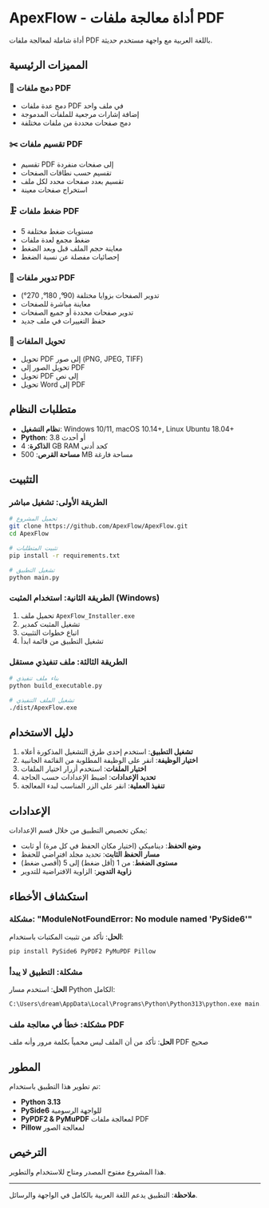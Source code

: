 # ApexFlow - أداة معالجة ملفات PDF

أداة شاملة لمعالجة ملفات PDF باللغة العربية مع واجهة مستخدم حديثة.

## المميزات الرئيسية

### 🔗 دمج ملفات PDF
- دمج عدة ملفات PDF في ملف واحد
- إضافة إشارات مرجعية للملفات المدموجة
- دمج صفحات محددة من ملفات مختلفة

### ✂️ تقسيم ملفات PDF
- تقسيم PDF إلى صفحات منفردة
- تقسيم حسب نطاقات الصفحات
- تقسيم بعدد صفحات محدد لكل ملف
- استخراج صفحات معينة

### 🗜️ ضغط ملفات PDF
- 5 مستويات ضغط مختلفة
- ضغط مجمع لعدة ملفات
- معاينة حجم الملف قبل وبعد الضغط
- إحصائيات مفصلة عن نسبة الضغط

### 🔄 تدوير ملفات PDF
- تدوير الصفحات بزوايا مختلفة (90°, 180°, 270°)
- معاينة مباشرة للصفحات
- تدوير صفحات محددة أو جميع الصفحات
- حفظ التغييرات في ملف جديد

### 🔄 تحويل الملفات
- تحويل PDF إلى صور (PNG, JPEG, TIFF)
- تحويل الصور إلى PDF
- تحويل PDF إلى نص
- تحويل Word إلى PDF

## متطلبات النظام

- **نظام التشغيل**: Windows 10/11, macOS 10.14+, Linux Ubuntu 18.04+
- **Python**: 3.8 أو أحدث
- **الذاكرة**: 4 GB RAM كحد أدنى
- **مساحة القرص**: 500 MB مساحة فارغة

## التثبيت

### الطريقة الأولى: تشغيل مباشر
```bash
# تحميل المشروع
git clone https://github.com/ApexFlow/ApexFlow.git
cd ApexFlow

# تثبيت المتطلبات
pip install -r requirements.txt

# تشغيل التطبيق
python main.py
```

### الطريقة الثانية: استخدام المثبت (Windows)
1. تحميل ملف `ApexFlow_Installer.exe`
2. تشغيل المثبت كمدير
3. اتباع خطوات التثبيت
4. تشغيل التطبيق من قائمة ابدأ

### الطريقة الثالثة: ملف تنفيذي مستقل
```bash
# بناء ملف تنفيذي
python build_executable.py

# تشغيل الملف التنفيذي
./dist/ApexFlow.exe
```

## دليل الاستخدام

1. **تشغيل التطبيق**: استخدم إحدى طرق التشغيل المذكورة أعلاه
2. **اختيار الوظيفة**: انقر على الوظيفة المطلوبة من القائمة الجانبية
3. **اختيار الملفات**: استخدم أزرار اختيار الملفات
4. **تحديد الإعدادات**: اضبط الإعدادات حسب الحاجة
5. **تنفيذ العملية**: انقر على الزر المناسب لبدء المعالجة

## الإعدادات

يمكن تخصيص التطبيق من خلال قسم الإعدادات:

- **وضع الحفظ**: ديناميكي (اختيار مكان الحفظ في كل مرة) أو ثابت
- **مسار الحفظ الثابت**: تحديد مجلد افتراضي للحفظ
- **مستوى الضغط**: من 1 (أقل ضغط) إلى 5 (أقصى ضغط)
- **زاوية التدوير**: الزاوية الافتراضية للتدوير

## استكشاف الأخطاء

### مشكلة: "ModuleNotFoundError: No module named 'PySide6'"
**الحل**: تأكد من تثبيت المكتبات باستخدام:
```bash
pip install PySide6 PyPDF2 PyMuPDF Pillow
```

### مشكلة: التطبيق لا يبدأ
**الحل**: استخدم مسار Python الكامل:
```bash
C:\Users\dream\AppData\Local\Programs\Python\Python313\python.exe main.py
```

### مشكلة: خطأ في معالجة ملف PDF
**الحل**: تأكد من أن الملف ليس محمياً بكلمة مرور وأنه ملف PDF صحيح

## المطور

تم تطوير هذا التطبيق باستخدام:
- **Python 3.13**
- **PySide6** للواجهة الرسومية
- **PyPDF2 & PyMuPDF** لمعالجة ملفات PDF
- **Pillow** لمعالجة الصور

## الترخيص

هذا المشروع مفتوح المصدر ومتاح للاستخدام والتطوير.

---

**ملاحظة**: التطبيق يدعم اللغة العربية بالكامل في الواجهة والرسائل.

